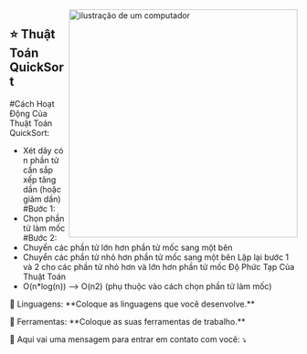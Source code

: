 <img src="https://raw.githubusercontent.com/MicaelliMedeiros/micaellimedeiros/master/image/computer-illustration.png" alt="ilustração de um computador" min-width="400px" max-width="400px" width="400px" align="right">

## ⭐ Thuật Toán QuickSort
#Cách Hoạt Động Của Thuật Toán QuickSort:
- Xét dãy có n phần tử cần sắp xếp tăng dần (hoặc giảm dần) 
#Bước 1: 
- Chọn phần tử làm mốc
#Bước 2: 
- Chuyển các phần tử lớn hơn phần tử mốc sang một bên 
- Chuyển các phần tử nhỏ hơn phần tử mốc sang một bên
Lặp lại bước 1 và 2 cho các phần tử nhỏ hơn và lớn hơn phần tử mốc
Độ Phức Tạp Của Thuật Toán
- O(n*log(n)) --> O(n2) 
(phụ thuộc vào cách chọn phần tử làm mốc) 




<p align="left">
  🦄 Linguagens: **Coloque as linguagens que você desenvolve.**
</p>

<p align="left">
  💼 Ferramentas: **Coloque as suas ferramentas de trabalho.**
</p>

<p align="left">
  💌 Aqui vai uma mensagem para entrar em contato com você: ⤵️
</p>

